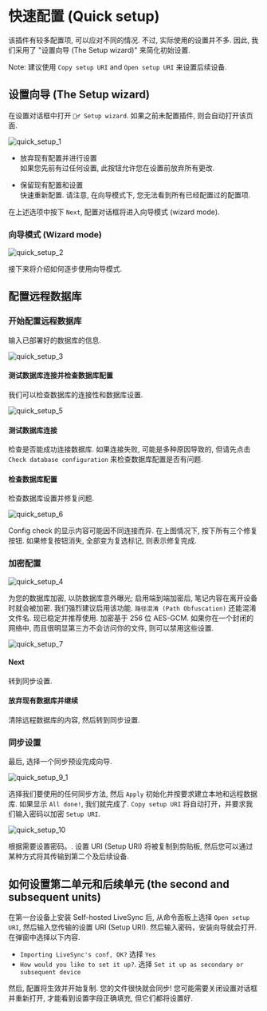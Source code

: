 # 快速配置 (Quick setup)

该插件有较多配置项, 可以应对不同的情况. 不过, 实际使用的设置并不多. 因此, 我们采用了 "设置向导 (The Setup wizard)" 来简化初始设置.

Note: 建议使用 `Copy setup URI` and `Open setup URI` 来设置后续设备.

## 设置向导 (The Setup wizard)

在设置对话框中打开 `🧙‍♂️ Setup wizard`. 如果之前未配置插件, 则会自动打开该页面.

![quick_setup_1](../images/quick_setup_1.png)

- 放弃现有配置并进行设置  
如果您先前有过任何设置, 此按钮允许您在设置前放弃所有更改.

- 保留现有配置和设置  
快速重新配置. 请注意, 在向导模式下, 您无法看到所有已经配置过的配置项.

在上述选项中按下 `Next`, 配置对话框将进入向导模式 (wizard mode).

### 向导模式 (Wizard mode)

![quick_setup_2](../images/quick_setup_2.png)

接下来将介绍如何逐步使用向导模式.

## 配置远程数据库

### 开始配置远程数据库

输入已部署好的数据库的信息.  

![quick_setup_3](../images/quick_setup_3.png)

#### 测试数据库连接并检查数据库配置

我们可以检查数据库的连接性和数据库设置.

![quick_setup_5](../images/quick_setup_5.png)

#### 测试数据库连接

检查是否能成功连接数据库. 如果连接失败, 可能是多种原因导致的, 但请先点击 `Check database configuration` 来检查数据库配置是否有问题.

#### 检查数据库配置

检查数据库设置并修复问题.

![quick_setup_6](../images/quick_setup_6.png)

Config check 的显示内容可能因不同连接而异. 在上图情况下, 按下所有三个修复按钮.
如果修复按钮消失, 全部变为复选标记, 则表示修复完成.

### 加密配置

![quick_setup_4](../images/quick_setup_4.png)

为您的数据库加密, 以防数据库意外曝光; 启用端到端加密后, 笔记内容在离开设备时就会被加密. 我们强烈建议启用该功能. `路径混淆 (Path Obfuscation)` 还能混淆文件名. 现已稳定并推荐使用.
加密基于 256 位 AES-GCM.
如果你在一个封闭的网络中, 而且很明显第三方不会访问你的文件, 则可以禁用这些设置.

![quick_setup_7](../images/quick_setup_7.png)

#### Next

转到同步设置.

#### 放弃现有数据库并继续

清除远程数据库的内容, 然后转到同步设置.

### 同步设置

最后, 选择一个同步预设完成向导.

![quick_setup_9_1](../images/quick_setup_9_1.png)

选择我们要使用的任何同步方法, 然后 `Apply` 初始化并按要求建立本地和远程数据库. 如果显示 `All done!`, 我们就完成了. `Copy setup URI` 将自动打开，并要求我们输入密码以加密 `Setup URI`.

![quick_setup_10](../images/quick_setup_10.png)

根据需要设置密码。.
设置 URI (Setup URI) 将被复制到剪贴板, 然后您可以通过某种方式将其传输到第二个及后续设备.

## 如何设置第二单元和后续单元 (the second and subsequent units)

在第一台设备上安装 Self-hosted LiveSync 后, 从命令面板上选择 `Open setup URI`, 然后输入您传输的设置 URI (Setup URI). 然后输入密码，安装向导就会打开.
在弹窗中选择以下内容.

- `Importing LiveSync's conf, OK?` 选择 `Yes`
- `How would you like to set it up?`. 选择 `Set it up as secondary or subsequent device`

然后, 配置将生效并开始复制. 您的文件很快就会同步! 您可能需要关闭设置对话框并重新打开, 才能看到设置字段正确填充, 但它们都将设置好.

